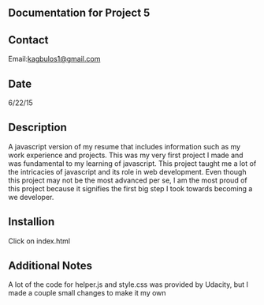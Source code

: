 
Documentation for Project 5
---------------------------

Contact
-------
Email:kagbulos1@gmail.com

Date
----
6/22/15

Description
-----------
A javascript version of my resume that includes information such as my work experience and projects. This was my very first project I made and was fundamental to my learning of javascript. This project taught me a lot of the intricacies of javascript and its role in web development. Even though this project may not be the most advanced per se, I am the most proud of this project because it signifies the first big step I took towards becoming a we developer.

Installion
----------
Click on index.html

Additional Notes
----------------
A lot of the code for helper.js and style.css was provided by Udacity, but I made a couple small changes to make it my own

